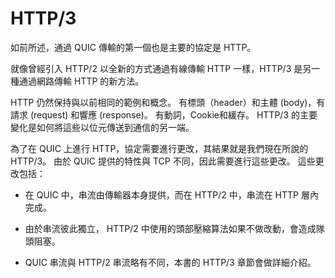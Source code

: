 # HTTP/3

如前所述，通過 QUIC 傳輸的第一個也是主要的協定是 HTTP。

就像曾經引入 HTTP/2 以全新的方式通過有線傳輸 HTTP 一樣，HTTP/3 是另一種通過網路傳輸 HTTP 的新方法。

HTTP 仍然保持與以前相同的範例和概念。 有標頭（header）和主體 (body)，有請求 (request) 和響應 (response)。 有動詞，Cookie和緩存。 HTTP/3 的主要變化是如何將這些以位元傳送到通信的另一端。

為了在 QUIC 上進行 HTTP，協定需要進行更改，其結果就是我們現在所說的 HTTP/3。
由於 QUIC 提供的特性與 TCP 不同，因此需要進行這些更改。 這些更改包括：

 - 在 QUIC 中，串流由傳輸器本身提供，而在 HTTP/2 中，串流在 HTTP 層內完成。

 - 由於串流彼此獨立， HTTP/2 中使用的頭部壓縮算法如果不做改動，會造成隊頭阻塞。

 - QUIC 串流與 HTTP/2 串流略有不同，本書的 HTTP/3 章節會做詳細介紹。
 